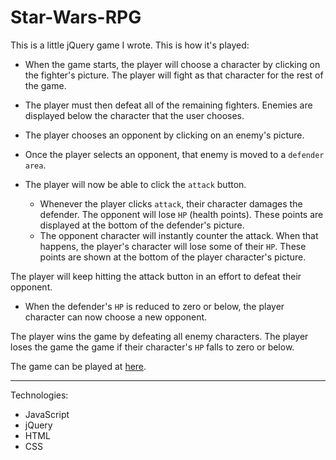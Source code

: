 # Star-Wars-RPG

This is a little jQuery game I wrote. This is how it's played:

   - When the game starts, the player will choose a character by clicking on the fighter's picture. The player will fight as that character for the rest of the game.

   - The player must then defeat all of the remaining fighters. Enemies are displayed below the character that the user chooses.

   - The player chooses an opponent by clicking on an enemy's picture.

   - Once the player selects an opponent, that enemy is moved to a `defender area`.

   - The player will now be able to click the `attack` button.
     - Whenever the player clicks `attack`, their character damages the defender. The opponent will lose `HP` (health points). These points are displayed at the bottom of the defender's picture.
     - The opponent character will instantly counter the attack. When that happens, the player's character will lose some of their `HP`. These points are shown at the bottom of the player character's picture.

The player will keep hitting the attack button in an effort to defeat their opponent.

   - When the defender's `HP` is reduced to zero or below, the player character can now choose a new opponent.

The player wins the game by defeating all enemy characters. The player loses the game the game if their character's `HP` falls to zero or below.

The game can be played at [here](https://romansenin.github.io/Star-Wars-RPG/).

___
Technologies:
* JavaScript
* jQuery
* HTML
* CSS
